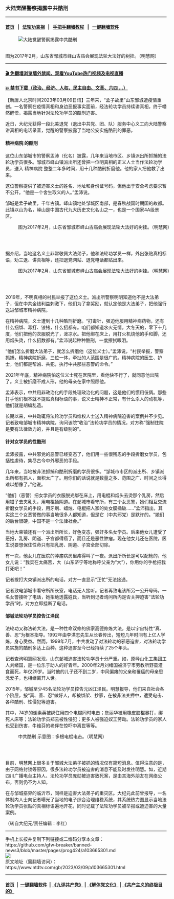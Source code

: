### 大陆觉醒警察揭露中共酷刑
------------------------

#### [首页](https://github.com/gfw-breaker/banned-news3/blob/master/README.md) &nbsp;&nbsp;|&nbsp;&nbsp; [法轮功真相](https://github.com/begood0513/basic/blob/master/README.md)  &nbsp;&nbsp;|&nbsp;&nbsp; [手把手翻墙教程](https://github.com/gfw-breaker/guides/wiki)  &nbsp;&nbsp;|&nbsp;&nbsp; [一键翻墙软件](https://github.com/gfw-breaker/nogfw/blob/master/README.md)  



<div><div class="featured_image">
 <figure>
  <img alt="大陆觉醒警察揭露中共酷刑" src="https://i.ntdtv.com/assets/uploads/2023/03/id103665307-2017-3-28-zoucheng405t_01-600x333-800x450.jpeg"/>
 </figure><br/>
 <span class="caption">
  图为2017年2月，山东省邹城市峄山古庙会展现法轮大法好的树挂。（明慧网）
 </span>
</div>
</div><hr/>

#### [ 🎬  免翻墙浏览墙外禁闻、观看YouTube热门视频及电视直播](https://github.com/gfw-breaker/HelloWorld)

#### [ 💥  禁书下载（政治、经济、人权、民主自由、文革、六四 ...）](https://github.com/gfw-breaker/books/blob/master/README.md)

<div><div class="post_content" itemprop="articleBody">
 <p>
  【新唐人北京时间2023年03月09日讯】三年来，“孟子故里”山东邹城遭疫情重创。一名警察在疫情真相和身边恶报事实面前，经法轮功学员持续讲真相，终于幡然醒悟，揭露当地针对法轮功学员的酷刑迫害。
 </p>
 <p>
  近日，大纪元获得一段北美退党（退出中共党、团、队）服务中心义工向大陆警察讲真相的电话录音，觉醒的警察披露了当地公安实施酷刑的罪恶。
 </p>
 <h4>
  <ok href="https://www.ntdtv.com/gb/精神病院.htm">
   精神病院
  </ok>
  的酷刑
 </h4>
 <p>
  这位山东邹城市的警察孟沛（化名）披露，几年来当地市区、乡镇派出所抓捕的法轮功学员很多。邹城市峄山镇派出所还曾把一位明真相的正义人士当作法轮功学员，送入
  <ok href="https://www.ntdtv.com/gb/精神病院.htm">
   精神病院
  </ok>
  整整二年多时间，用十几种酷刑折磨他。他的家人把他救了出来。
 </p>
 <p>
  这位警察提供了被迫害义士的姓名、地址和身份证号码，但他出于安全考虑要求暂不公开。“他是一个舍生取义的人。”孟沛说。
 </p>
 <p>
  邹城是孟子故里，千年古镇。峄山镇地处邹城区南部，是春秋战国时期国的故都。此镇以山为名，峄山是中国古代九大历史文化名山之一，也是一个国家4A级景区。
 </p>
 <figure class="wp-caption alignnone" id="attachment_103665308" style="width: 600px">
  <img alt="" class="size-full wp-image-103665308" src="https://i.ntdtv.com/assets/uploads/2023/03/id103665308-2017-3-28-zoucheng405t_02-e1678348121428.jpeg">
   <br/><figcaption class="wp-caption-text">
    图为2017年2月，山东省邹城市峄山古庙会展现法轮大法好的树挂。（明慧网）
   </figcaption><br/>
  </img>
 </figure><br/>
 <p>
  据介绍，当地这名义士非常敬佩大法弟子，他和法轮功学员一样，外出张贴真相标语，劝三退、讲真相等，还把退党网站、退党电话都贴出来。
 </p>
 <figure class="wp-caption alignnone" id="attachment_103665309" style="width: 600px">
  <img alt="" class="wp-image-103665309 size-full" src="https://i.ntdtv.com/assets/uploads/2023/03/id103665309-2017-3-28-zoucheng405t_03-600x450.jpeg">
   <br/><figcaption class="wp-caption-text">
    图为2017年2月，山东省邹城市峄山古庙会展现法轮大法好的树挂。（明慧网）
   </figcaption><br/>
  </img>
 </figure><br/>
 <p>
  2019年，不明真相的村民举报了这位义士。派出所警察明明知道他不是大法弟子，但在中共金钱利益刺激下，他们为了拿奖励，就认定他是大法弟子，把他强行送进邹城市精神病院。
 </p>
 <p>
  在精神病院，义士遭到十几种酷刑折磨。“打毒针，强迫他服用精神病药物，还有什么捆绑、毒打、镣铐，什么招都有。咱们都知道水火无情，大冬天的，零下十几度，他们把他的衣服脱光了，泼凉水。把他绑在床上，用打火机烧他的手和脚，还用烟头烫，什么招数都有。”孟沛说起种种酷刑，一度擦拭眼泪。
 </p>
 <p>
  “他们怎么折磨大法弟子，就怎么折磨他（这位义士）。”孟沛说，“村民举报，警察抓捕，精神病院折磨，三位一体，牵扯的人范围是很广的。精神病院的医生、护士，他们都是帮凶、共犯，执行中共那些恶警的命令。”
 </p>
 <p>
  2021年年底，精神病院怕这位义士死在医院里，看他快不行了，就同意他出院了。义士被折磨不成人形，他的母亲在家中照顾他。
 </p>
 <p>
  孟沛表示，中共用非政治化的手段处理政治化的问题，这是他们的惯用伎俩。那些打手他们根本就不提贴真相标语的事，说义士精神不正常，有什么杀人的动机等，他们就是胡编乱造。
 </p>
 <p>
  长期以来，中共动辄将法轮功学员和维权人士送入精神病院迫害的案例并不少见。记者致电邹城市精神病院，询问该院“收治”法轮功学员的情况，对方称“强制住院是要有法律效力的，并且是有级别的”。
 </p>
 <h4>
  针对女学员的性酷刑
 </h4>
 <p>
  孟沛披露，中共邪党的恶警已经变态了，他们用一些很残忍的手段折磨女学员，包括性虐待，集尽古今中外邪恶的手段。
 </p>
 <p>
  几年来，当地被非法抓捕和酷刑折磨的学员很多。“邹城市市区的派出所、乡镇派出所都有抓人，面积太广了。用你们的话说就是数量之多、范围之广、时间之长得难以想像了。”他说。
 </p>
 <p>
  “他们（恶警）把女学员的衣服脱光绑在床上，用电棍和烟头去烫那个乳房，然后用钳子去夹乳头，用电棍捅阴道。在邹城市看守所，有三个女恶警，她们相互交流折磨女学员的手段，用牙刷、蜡烛、电棍把人家的处女膜捅破……”孟沛指出，其实这三个女恶警做的事当地很多人都知道，但是它（中共邪党）是默许的。“她们的后台很硬，中国不是一个法律社会。”
 </p>
 <p>
  当地大束镇还有一个派出所所长，好色变态，强奸多名女学员。后来他女儿遭受了恶报，乳房、阴道、子宫都得癌了，而且还是恶性肿瘤。现在他女儿还在医院，医生说要想保住性命只有把乳房、阴道、子宫全部切除。
 </p>
 <p>
  有一次，他女儿在医院的肿瘤病房里疼得叫了一夜。派出所所长是可以配枪的，他女儿说：“我实在太痛苦，大（山东济宁等地称呼父亲为“大”），你用你的手枪把我打死吧！”
 </p>
 <p>
  记者拨打大束镇派出所的电话，对方一直显示“正忙”无法接通。
 </p>
 <p>
  记者致电邹城市看守所所长室，电话无人接听。记者再致电该所另一公开号码，一名女警接听了电话，她拒绝透露姓氏，当听到记者询问所内是否关押迫害“法轮功学员”时，对方立即挂断了电话。
 </p>
 <h4>
  邹城法轮功学员控告江泽民
 </h4>
 <p>
  法轮功又称法轮大法，是一种性命双修的佛家高德修炼大法，是以宇宙特性“真、善、忍”为根本指导。1992年由李洪志先生从长春传出，短短几年时间有上亿人学炼，身心受益。然而，1999年7月，中共发动了对法轮功的邪恶迫害，对法轮功学员实施的酷刑多达上百种。这种迫害至今已经持续了25个年头。
 </p>
 <p>
  记者查询明慧网发现，山东邹城迫害法轮功学员十分严重。如，原峄山化工集团工人刘绪国，是一位乐于助人的好青年。2000年2月刘绪国被济宁市劳教所野蛮灌食而死，年仅29岁。当时他的儿子还不到二岁，中风偏瘫的父亲和罹癌的母亲思念爱子，也相继离开人世。
 </p>
 <p>
  2015年，邹城至少45名法轮功学员控告元凶江泽民。明慧报导，他们来自社会各个阶层，按“真、善、忍”做好人，却被绑架、抄家，在被非法关押中，遭受电击、各种酷刑、性侵犯等迫害。
 </p>
 <p>
  其中，74岁的谢素英被绑住用四个电棍同时电击；詹丽华被用橡皮胶棍暴打，绑死人床等；法轮功学员郑云被性侵犯；更多人被强迫奴工劳动。法轮功学员的家人也受到伤害，牛维芬的老伴在惊吓中离世等等。
 </p>
 <figure class="wp-caption alignnone" id="attachment_103665306" style="width: 600px">
  <img alt="" class="wp-image-103665306 size-full" src="https://i.ntdtv.com/assets/uploads/2023/03/id103665306-2012-8-1-cmh-pohai-kuxing-drawing-02-600x454.jpg"/>
  <br/><figcaption class="wp-caption-text">
   <ok href="https://www.ntdtv.com/gb/中共酷刑.htm">
    中共酷刑
   </ok>
   示意图：多根电棍电击。（明慧网）
  </figcaption><br/>
 </figure><br/>
 <p>
  目前，明慧网上很多关于邹城大法弟子被抓的情况仅有简短消息。值得注意的是，由于网络封锁等原因，很多法轮功学员被迫害的消息不能及时发往明慧。如，近期四川广播电台主持人、法轮功学员庞勋被迫害致死案，是由其海外朋友在网络公布，否则仍不为人知。
 </p>
 <p>
  在与邹城搭界的临沂市，同样是迫害大法弟子的重灾区。大纪元此前曾报导，一名体制内人士向记者曝光了当地的电子综合治理维稳系统，其系统热力图显示当地法轮功学员张贴的真相标语遍地开花，同时记载了法轮功学员被举报或遭迫害的大量案例。
 </p>
 <p>
  （转自大纪元/责任编辑：李红）
 </p>
 <div class="single_ad">
 </div>
</div>
</div>
<hr/>
手机上长按并复制下列链接或二维码分享本文章：<br/>
https://github.com/gfw-breaker/banned-news3/blob/master/pages/prog424/a103665301.md <br/>
<a href='https://github.com/gfw-breaker/banned-news3/blob/master/pages/prog424/a103665301.md'><img src='https://github.com/gfw-breaker/banned-news3/blob/master/pages/prog424/a103665301.md.png'/></a> <br/>
原文地址（需翻墙访问）：https://www.ntdtv.com/gb/2023/03/09/a103665301.html


------------------------
#### [首页](https://github.com/gfw-breaker/banned-news3/blob/master/README.md) &nbsp;|&nbsp; [一键翻墙软件](https://github.com/gfw-breaker/nogfw/blob/master/README.md) &nbsp;| [《九评共产党》](https://github.com/gfw-breaker/9ping.md/blob/master/README.md#九评之一评共产党是什么) | [《解体党文化》](https://github.com/gfw-breaker/jtdwh.md/blob/master/README.md) | [《共产主义的终极目的》](https://github.com/gfw-breaker/gczydzjmd.md/blob/master/README.md)


<img src='http://gfw-breaker.win/banned-news3/pages/prog424/a103665301.md' width='0px' height='0px'/>